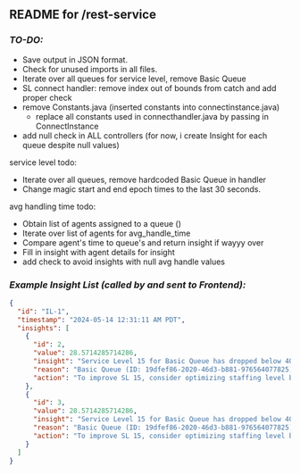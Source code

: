 ## README for /rest-service

### _TO-DO:_
- Save output in JSON format.
- Check for unused imports in all files.
- Iterate over all queues for service level, remove Basic Queue
- SL connect handler: remove index out of bounds from catch and add proper check
- remove Constants.java (inserted constants into connectinstance.java)
  - replace all constants used in connecthandler.java by passing in ConnectInstance
- add null check in ALL controllers (for now, i create Insight for each queue despite null values)

service level todo:
- Iterate over all queues, remove hardcoded Basic Queue in handler
- Change magic start and end epoch times to the last 30 seconds.

avg handling time todo:
- Obtain list of agents assigned to a queue ()
- Iterate over list of agents for avg_handle_time
- Compare agent's time to queue's and return insight if wayyy over
- Fill in insight with agent details for insight
- add check to avoid insights with null avg handle values



### _Example Insight List (called by and sent to Frontend):_
```json
{
  "id": "IL-1",
  "timestamp": "2024-05-14 12:31:11 AM PDT",
  "insights": [
    {
      "id": 2,
      "value": 28.5714285714286,
      "insight": "Service Level 15 for Basic Queue has dropped below 40%",
      "reason": "Basic Queue (ID: 19dfef86-2020-46d3-b881-976564077825) Service Level 15 (percentage of contacts answered within past 15 seconds) has dropped below 40%. Low answer rate indicates low efficiency and could lead to increased customer dissatisfaction, increased abandon rates. Current agents may also experience difficulties with increased contact volume.",
      "action": "To improve SL 15, consider optimizing staffing level by assigning more available agents to Basic queue."
    },
    {
      "id": 3,
      "value": 28.5714285714286,
      "insight": "Service Level 15 for Basic Queue has dropped below 40%",
      "reason": "Basic Queue (ID: 19dfef86-2020-46d3-b881-976564077825) Service Level 15 (percentage of contacts answered within past 15 seconds) has dropped below 40%. Low answer rate indicates low efficiency and could lead to increased customer dissatisfaction, increased abandon rates. Current agents may also experience difficulties with increased contact volume.",
      "action": "To improve SL 15, consider optimizing staffing level by assigning more available agents to Basic queue."
    }
  ]
}
```